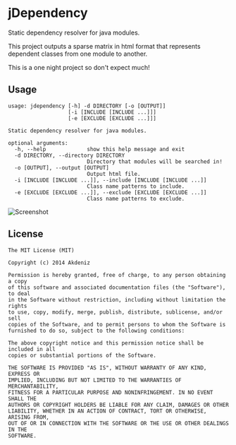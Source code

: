 jDependency
===========

Static dependency resolver for java modules.

This project outputs a sparse matrix in html format that represents dependent classes from one module to another.

This is a one night project so don't expect much! 


Usage
----

    usage: jdependency [-h] -d DIRECTORY [-o [OUTPUT]]
                       [-i [INCLUDE [INCLUDE ...]]]
                       [-e [EXCLUDE [EXCLUDE ...]]]
    
    Static dependency resolver for java modules.
    
    optional arguments:
      -h, --help             show this help message and exit
      -d DIRECTORY, --directory DIRECTORY
                             Directory that modules will be searched in!
      -o [OUTPUT], --output [OUTPUT]
                             Output html file.
      -i [INCLUDE [INCLUDE ...]], --include [INCLUDE [INCLUDE ...]]
                             Class name patterns to include.
      -e [EXCLUDE [EXCLUDE ...]], --exclude [EXCLUDE [EXCLUDE ...]]
                             Class name patterns to exclude.


![Screenshot](http://akdeniz.github.io/images/jdependency.png)

License
----
    The MIT License (MIT)
    
    Copyright (c) 2014 Akdeniz
    
    Permission is hereby granted, free of charge, to any person obtaining a copy
    of this software and associated documentation files (the "Software"), to deal
    in the Software without restriction, including without limitation the rights
    to use, copy, modify, merge, publish, distribute, sublicense, and/or sell
    copies of the Software, and to permit persons to whom the Software is
    furnished to do so, subject to the following conditions:
    
    The above copyright notice and this permission notice shall be included in all
    copies or substantial portions of the Software.

    THE SOFTWARE IS PROVIDED "AS IS", WITHOUT WARRANTY OF ANY KIND, EXPRESS OR
    IMPLIED, INCLUDING BUT NOT LIMITED TO THE WARRANTIES OF MERCHANTABILITY,
    FITNESS FOR A PARTICULAR PURPOSE AND NONINFRINGEMENT. IN NO EVENT SHALL THE
    AUTHORS OR COPYRIGHT HOLDERS BE LIABLE FOR ANY CLAIM, DAMAGES OR OTHER
    LIABILITY, WHETHER IN AN ACTION OF CONTRACT, TORT OR OTHERWISE, ARISING FROM,
    OUT OF OR IN CONNECTION WITH THE SOFTWARE OR THE USE OR OTHER DEALINGS IN THE
    SOFTWARE.
    
